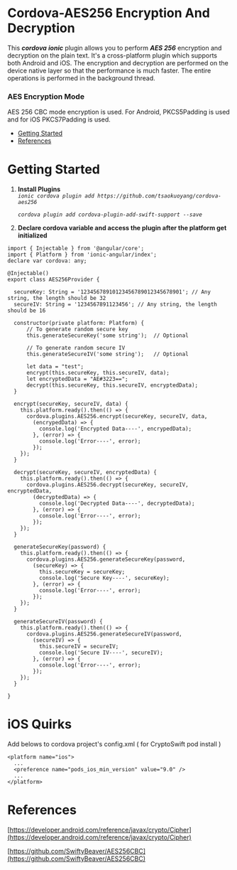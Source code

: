 # Cordova-AES256 Encryption And Decryption

This _**cordova**_ _**ionic**_ plugin allows you to perform _**AES 256**_ encryption and decryption on the plain text. It's a cross-platform plugin which supports both Android and iOS. The encryption and decryption are performed on the device native layer so that the performance is much faster. The entire operations is performed in the background thread.

### AES Encryption Mode
AES 256 CBC mode encryption is used. For Android, PKCS5Padding is used and for iOS PKCS7Padding is used.

- [Getting Started](https://github.com/Ideas2IT/cordova-aes256/blob/master/README.md#getting-started)
- [References](https://github.com/Ideas2IT/cordova-aes256/blob/master/README.md#references)

# Getting Started

1. **Install Plugins**  
 _`ionic cordova plugin add https://github.com/tsaokuoyang/cordova-aes256`_
 
    _`cordova plugin add cordova-plugin-add-swift-support --save`_
 
2. **Declare cordova variable and access the plugin after the platform get initialized**

```
import { Injectable } from '@angular/core';
import { Platform } from 'ionic-angular/index';
declare var cordova: any;

@Injectable()
export class AES256Provider {

  secureKey: String = '12345678910123456789012345678901'; // Any string, the length should be 32
  secureIV: String = '1234567891123456'; // Any string, the length should be 16

  constructor(private platform: Platform) {
      // To generate random secure key
      this.generateSecureKey('some string');  // Optional
      
      // To generate random secure IV
      this.generateSecureIV('some string');   // Optional
      
      let data = "test";
      encrypt(this.secureKey, this.secureIV, data); 
      let encryptedData = "AE#3223==";
      decrypt(this.secureKey, this.secureIV, encryptedData);  
  }

  encrypt(secureKey, secureIV, data) {
    this.platform.ready().then(() => {
      cordova.plugins.AES256.encrypt(secureKey, secureIV, data,
        (encrypedData) => {
          console.log('Encrypted Data----', encrypedData);
        }, (error) => {
          console.log('Error----', error);
        });
    });
  }

  decrypt(secureKey, secureIV, encryptedData) {
    this.platform.ready().then(() => {
      cordova.plugins.AES256.decrypt(secureKey, secureIV, encryptedData,
        (decryptedData) => {
          console.log('Decrypted Data----', decryptedData);
        }, (error) => {
          console.log('Error----', error);
        });
    });
  }
  
  generateSecureKey(password) {
    this.platform.ready().then(() => {
      cordova.plugins.AES256.generateSecureKey(password,
        (secureKey) => {
          this.secureKey = secureKey;
          console.log('Secure Key----', secureKey);          
        }, (error) => {
          console.log('Error----', error);
        });
    });
  }
  
  generateSecureIV(password) {
    this.platform.ready().then(() => {
      cordova.plugins.AES256.generateSecureIV(password,
        (secureIV) => {
          this.secureIV = secureIV;
          console.log('Secure IV----', secureIV);          
        }, (error) => {
          console.log('Error----', error);
        });
    });
  }

}
```

# iOS Quirks
Add belows to cordova project's config.xml
( for CryptoSwift pod install )

```
<platform name="ios">
  ...
  <preference name="pods_ios_min_version" value="9.0" />
  ...
</platform>
```

# References
[https://developer.android.com/reference/javax/crypto/Cipher](https://developer.android.com/reference/javax/crypto/Cipher)

[https://github.com/SwiftyBeaver/AES256CBC](https://github.com/SwiftyBeaver/AES256CBC)

